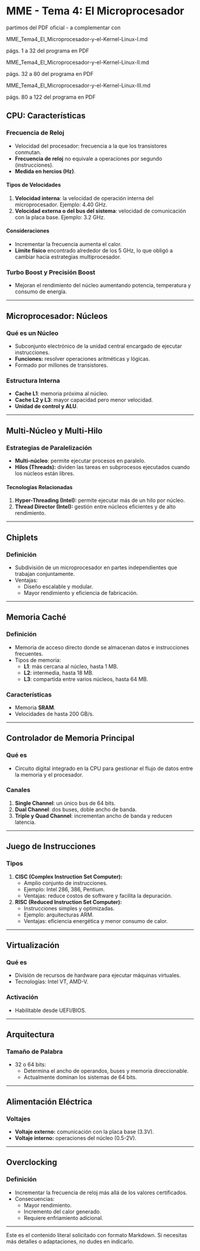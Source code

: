 
# MME - Tema 4: El Microprocesador

partimos del PDF oficial - a complementar con 

MME_Tema4_El_Microprocesador-y-el-Kernel-Linux-I.md

págs. 1 a 32 del programa en PDF 

MME_Tema4_El_Microprocesador-y-el-Kernel-Linux-II.md

págs. 32 a 80 del programa en PDF 

MME_Tema4_El_Microprocesador-y-el-Kernel-Linux-III.md

págs. 80 a 122 del programa en PDF 


## CPU: Características

### Frecuencia de Reloj
- Velocidad del procesador: frecuencia a la que los transistores conmutan.
- **Frecuencia de reloj** no equivale a operaciones por segundo (instrucciones).
- **Medida en hercios (Hz)**.

#### Tipos de Velocidades
1. **Velocidad interna**: la velocidad de operación interna del microprocesador. Ejemplo: 4.40 GHz.
2. **Velocidad externa o del bus del sistema**: velocidad de comunicación con la placa base. Ejemplo: 3.2 GHz.

#### Consideraciones
- Incrementar la frecuencia aumenta el calor.
- **Límite físico** encontrado alrededor de los 5 GHz, lo que obligó a cambiar hacia estrategias multiprocesador.

### Turbo Boost y Precisión Boost
- Mejoran el rendimiento del núcleo aumentando potencia, temperatura y consumo de energía.

---

## Microprocesador: Núcleos

### Qué es un Núcleo
- Subconjunto electrónico de la unidad central encargado de ejecutar instrucciones.
- **Funciones:** resolver operaciones aritméticas y lógicas.
- Formado por millones de transistores.

### Estructura Interna
- **Cache L1**: memoria próxima al núcleo.
- **Cache L2 y L3**: mayor capacidad pero menor velocidad.
- **Unidad de control y ALU**.

---

## Multi-Núcleo y Multi-Hilo

### Estrategias de Paralelización
- **Multi-núcleo**: permite ejecutar procesos en paralelo.
- **Hilos (Threads):** dividen las tareas en subprocesos ejecutados cuando los núcleos están libres.

#### Tecnologías Relacionadas
1. **Hyper-Threading (Intel):** permite ejecutar más de un hilo por núcleo.
2. **Thread Director (Intel):** gestión entre núcleos eficientes y de alto rendimiento.

---

## Chiplets

### Definición
- Subdivisión de un microprocesador en partes independientes que trabajan conjuntamente.
- Ventajas:
  - Diseño escalable y modular.
  - Mayor rendimiento y eficiencia de fabricación.

---

## Memoria Caché

### Definición
- Memoria de acceso directo donde se almacenan datos e instrucciones frecuentes.
- Tipos de memoria:
  - **L1**: más cercana al núcleo, hasta 1 MB.
  - **L2**: intermedia, hasta 18 MB.
  - **L3**: compartida entre varios núcleos, hasta 64 MB.

### Características
- Memoria **SRAM**.
- Velocidades de hasta 200 GB/s.

---

## Controlador de Memoria Principal

### Qué es
- Circuito digital integrado en la CPU para gestionar el flujo de datos entre la memoria y el procesador.

### Canales
1. **Single Channel**: un único bus de 64 bits.
2. **Dual Channel**: dos buses, doble ancho de banda.
3. **Triple y Quad Channel**: incrementan ancho de banda y reducen latencia.

---

## Juego de Instrucciones

### Tipos
1. **CISC (Complex Instruction Set Computer):**
   - Amplio conjunto de instrucciones.
   - Ejemplo: Intel 286, 386, Pentium.
   - Ventajas: reduce costos de software y facilita la depuración.
2. **RISC (Reduced Instruction Set Computer):**
   - Instrucciones simples y optimizadas.
   - Ejemplo: arquitecturas ARM.
   - Ventajas: eficiencia energética y menor consumo de calor.

---

## Virtualización

### Qué es
- División de recursos de hardware para ejecutar máquinas virtuales.
- Tecnologías: Intel VT, AMD-V.

### Activación
- Habilitable desde UEFI/BIOS.

---

## Arquitectura

### Tamaño de Palabra
- 32 o 64 bits:
  - Determina el ancho de operandos, buses y memoria direccionable.
  - Actualmente dominan los sistemas de 64 bits.

---

## Alimentación Eléctrica

### Voltajes
- **Voltaje externo:** comunicación con la placa base (3.3V).
- **Voltaje interno:** operaciones del núcleo (0.5-2V).

---

## Overclocking

### Definición
- Incrementar la frecuencia de reloj más allá de los valores certificados.
- Consecuencias:
  - Mayor rendimiento.
  - Incremento del calor generado.
  - Requiere enfriamiento adicional.

---

Este es el contenido literal solicitado con formato Markdown. Si necesitas más detalles o adaptaciones, no dudes en indicarlo.
